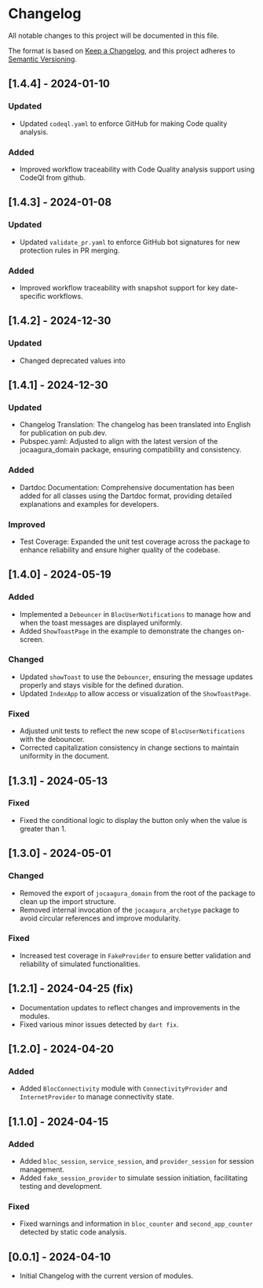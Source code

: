 # Changelog

All notable changes to this project will be documented in this file.

The format is based on [Keep a Changelog](https://keepachangelog.com/en/1.0.0/),
and this project adheres to [Semantic Versioning](https://semver.org/spec/v2.0.0.html).

## [1.4.4] - 2024-01-10

### Updated
- Updated `codeql.yaml` to enforce GitHub for making Code quality analysis.
### Added
- Improved workflow traceability with Code Quality analysis support using CodeQl from github.

## [1.4.3] - 2024-01-08

### Updated
- Updated `validate_pr.yaml` to enforce GitHub bot signatures for new protection rules in PR merging.
### Added
- Improved workflow traceability with snapshot support for key date-specific workflows.

## [1.4.2] - 2024-12-30
### Updated
- Changed deprecated values into 


## [1.4.1] - 2024-12-30
### Updated
- Changelog Translation: The changelog has been translated into English for publication on pub.dev.
- Pubspec.yaml: Adjusted to align with the latest version of the jocaagura_domain package, ensuring compatibility and consistency.
### Added
- Dartdoc Documentation: Comprehensive documentation has been added for all classes using the Dartdoc format, providing detailed explanations and examples for developers.
### Improved
- Test Coverage: Expanded the unit test coverage across the package to enhance reliability and ensure higher quality of the codebase.

## [1.4.0] - 2024-05-19
### Added
- Implemented a `Debouncer` in `BlocUserNotifications` to manage how and when the toast messages are displayed uniformly.
- Added `ShowToastPage` in the example to demonstrate the changes on-screen.

### Changed
- Updated `showToast` to use the `Debouncer`, ensuring the message updates properly and stays visible for the defined duration.
- Updated `IndexApp` to allow access or visualization of the `ShowToastPage`.

### Fixed
- Adjusted unit tests to reflect the new scope of `BlocUserNotifications` with the debouncer.
- Corrected capitalization consistency in change sections to maintain uniformity in the document.

## [1.3.1] - 2024-05-13
### Fixed
- Fixed the conditional logic to display the button only when the value is greater than 1.

## [1.3.0] - 2024-05-01
### Changed
- Removed the export of `jocaagura_domain` from the root of the package to clean up the import structure.
- Removed internal invocation of the `jocaagura_archetype` package to avoid circular references and improve modularity.

### Fixed
- Increased test coverage in `FakeProvider` to ensure better validation and reliability of simulated functionalities.

## [1.2.1] - 2024-04-25 (fix)
- Documentation updates to reflect changes and improvements in the modules.
- Fixed various minor issues detected by `dart fix`.

## [1.2.0] - 2024-04-20
### Added
- Added `BlocConnectivity` module with `ConnectivityProvider` and `InternetProvider` to manage connectivity state.

## [1.1.0] - 2024-04-15
### Added
- Added `bloc_session`, `service_session`, and `provider_session` for session management.
- Added `fake_session_provider` to simulate session initiation, facilitating testing and development.

### Fixed
- Fixed warnings and information in `bloc_counter` and `second_app_counter` detected by static code analysis.

## [0.0.1] - 2024-04-10
- Initial Changelog with the current version of modules.
